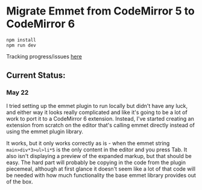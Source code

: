 # Migrate Emmet from CodeMirror 5 to CodeMirror 6

```
npm install
npm run dev
```

Tracking progress/issues [here](https://github.com/mateomorris/primo.af/issues/325)

## Current Status: 

### May 22
I tried setting up the emmet plugin to run locally but didn't have any luck, and either way it looks really complicated and like it's going to be a lot of work to port it to a CodeMirror 6 extension. Instead, I've started creating an extension from scratch on the editor that's calling emmet directly instead of using the emmet plugin library. 

It works, but it only works correctly as is - when the emmet string `main>div*3>ul>li*5` is the only content in the editor and you press Tab. It also isn't displaying a preview of the expanded markup, but that should be easy. The hard part will probably be copying in the code from the plugin piecemeal, although at first glance it doesn't seem like a lot of that code will be needed with how much functionality the base emmet library provides out of the box.